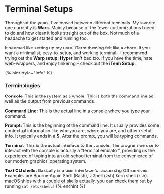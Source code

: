 # Terminal Setups

Throughout the years, I've moved between different terminals. My favorite one currently is **Warp.** Mainly because of the fewer customizations I need to do and how clean it looks straight out of the box. Not much of a headache to get started and running too.

It seemed like setting up my usual iTerm theming felt like a chore. If you want a minimalist, easy-to-setup, and working terminal – I recommend trying out the **Warp setup**. **Hyper** isn't bad too. If you have the time, hate web-wrappers, and enjoy tinkering – check out the **iTerm Setup**.

{% hint style="info" %}
### Terminologies

**Console:** This is the system as a whole. This is both the command line as well as the output from previous commands.

**Command Line:** This is the actual line in a console where you type your command.

**Prompt:** This is the beginning of the command line. It usually provides some contextual information like who you are, where you are, and other useful info. It typically ends in a **$**. After the prompt, you will be typing commands.

**Terminal:** This is the actual interface to the console. The program we use to interact with the console is actually a “terminal emulator”, providing us the experience of typing into an old-school terminal from the convenience of our modern graphical operating system.

**Text CLI shells:** Basically is a user interface for accessing OS services. Examples are Bourne-Again Shell (Bash), z Shell (zsh) Korn shell (ksh). macOS ships with [a couple of shells](https://en.wikipedia.org/wiki/Comparison\_of\_command\_shells) actually, you can check them out by running  `cat /etc/shells`
{% endhint %}
